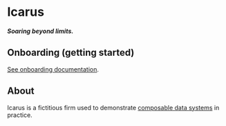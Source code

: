 # Icarus

***Soaring beyond limits.***

## Onboarding (getting started)

[See onboarding documentation](https://lostmygithubaccount.github.io/Icarus/onboarding).

## About

Icarus is a fictitious firm used to demonstrate [composable data systems](https://voltrondata.com/codex) in practice.
